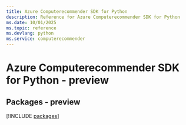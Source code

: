 ```yaml
---
title: Azure Computerecommender SDK for Python
description: Reference for Azure Computerecommender SDK for Python
ms.date: 10/01/2025
ms.topic: reference
ms.devlang: python
ms.service: computerecommender
---
```

# Azure Computerecommender SDK for Python - preview
## Packages - preview
[!INCLUDE [packages](computerecommender-index.md)]